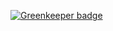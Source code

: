 

[![Greenkeeper badge](https://badges.greenkeeper.io/gsingh737/ReactTestingWithChaiAndMocha.svg)](https://greenkeeper.io/)